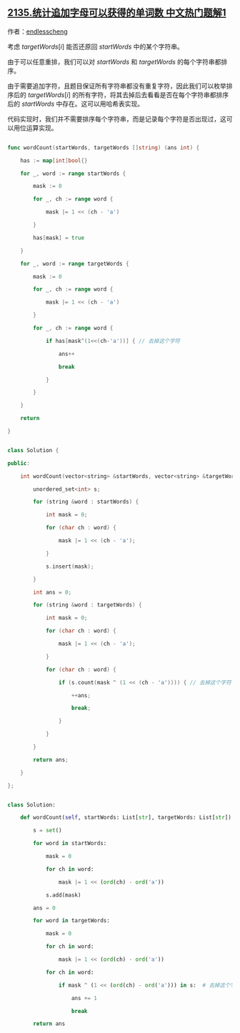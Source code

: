## [2135.统计追加字母可以获得的单词数 中文热门题解1](https://leetcode.cn/problems/count-words-obtained-after-adding-a-letter/solutions/100000/ni-xiang-si-wei-wei-yun-suan-ha-xi-biao-l4153)

作者：[endlesscheng](https://leetcode.cn/u/endlesscheng)

考虑 $\textit{targetWords}[i]$ 能否还原回 $\textit{startWords}$ 中的某个字符串。

由于可以任意重排，我们可以对 $\textit{startWords}$ 和 $\textit{targetWords}$ 的每个字符串都排序。

由于需要追加字符，且题目保证所有字符串都没有重复字符，因此我们可以枚举排序后的 $\textit{targetWords}[i]$ 的所有字符，将其去掉后去看看是否在每个字符串都排序后的 $\textit{startWords}$ 中存在。这可以用哈希表实现。

代码实现时，我们并不需要排序每个字符串，而是记录每个字符是否出现过，这可以用位运算实现。

```go [sol1-Go]
func wordCount(startWords, targetWords []string) (ans int) {
	has := map[int]bool{}
	for _, word := range startWords {
		mask := 0
		for _, ch := range word {
			mask |= 1 << (ch - 'a')
		}
		has[mask] = true
	}
	for _, word := range targetWords {
		mask := 0
		for _, ch := range word {
			mask |= 1 << (ch - 'a')
		}
		for _, ch := range word {
			if has[mask^(1<<(ch-'a'))] { // 去掉这个字符
				ans++
				break
			}
		}
	}
	return
}
```

```C++ [sol1-C++]
class Solution {
public:
    int wordCount(vector<string> &startWords, vector<string> &targetWords) {
        unordered_set<int> s;
        for (string &word : startWords) {
            int mask = 0;
            for (char ch : word) {
                mask |= 1 << (ch - 'a');
            }
            s.insert(mask);
        }
        int ans = 0;
        for (string &word : targetWords) {
            int mask = 0;
            for (char ch : word) {
                mask |= 1 << (ch - 'a');
            }
            for (char ch : word) {
                if (s.count(mask ^ (1 << (ch - 'a')))) { // 去掉这个字符
                    ++ans;
                    break;
                }
            }
        }
        return ans;
    }
};
```

```Python [sol1-Python3]
class Solution:
    def wordCount(self, startWords: List[str], targetWords: List[str]) -> int:
        s = set()
        for word in startWords:
            mask = 0
            for ch in word:
                mask |= 1 << (ord(ch) - ord('a'))
            s.add(mask)
        ans = 0
        for word in targetWords:
            mask = 0
            for ch in word:
                mask |= 1 << (ord(ch) - ord('a'))
            for ch in word:
                if mask ^ (1 << (ord(ch) - ord('a'))) in s:  # 去掉这个字符
                    ans += 1
                    break
        return ans
```

